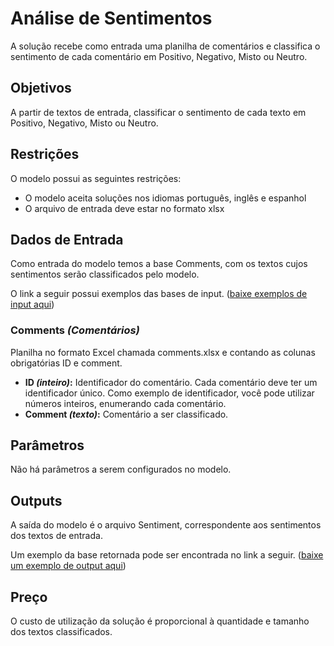 # Análise de Sentimentos
A solução recebe como entrada uma planilha de comentários e classifica o sentimento de cada comentário em Positivo, Negativo, Misto ou Neutro.

## Objetivos
A partir de textos de entrada, classificar o sentimento de cada texto em Positivo, Negativo, Misto ou Neutro.

## Restrições
O modelo possui as seguintes restrições:
* O modelo aceita soluções nos idiomas português, inglês e espanhol
* O arquivo de entrada deve estar no formato xlsx

## Dados de Entrada
Como entrada do modelo temos a base Comments, com os textos cujos sentimentos serão classificados pelo modelo.

O link a seguir possui exemplos das bases de input.
(<a href="doc/INPUT.zip" download="INPUT.zip">baixe exemplos de input aqui</a>)

### Comments *(Comentários)*
Planilha no formato Excel chamada comments.xlsx e contando as colunas obrigatórias ID e comment.

-	**ID *(inteiro)*:** Identificador do comentário. Cada comentário deve ter um identificador único. Como exemplo de identificador, você pode utilizar números inteiros, enumerando cada comentário.
-	**Comment *(texto)*:** Comentário a ser classificado.


## Parâmetros
Não há parâmetros a serem configurados no modelo.

## Outputs
A saída do modelo é o arquivo Sentiment, correspondente aos sentimentos dos textos de entrada.

Um exemplo da base retornada pode ser encontrada no link a seguir.
(<a href="doc/OUTPUT.zip" download="OUTPUT.zip">baixe um exemplo de output aqui</a>)


## Preço
O custo de utilização da solução é proporcional à quantidade e tamanho dos textos classificados.


